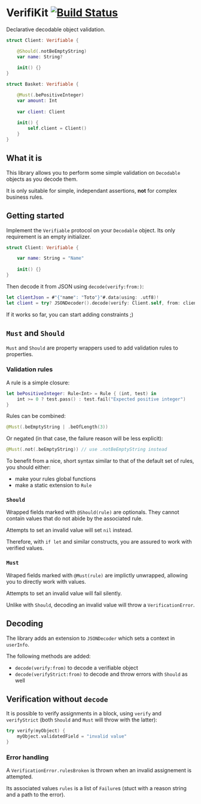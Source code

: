 # VerifiKit [![Build Status](https://travis-ci.org/xou816/VerifiKit.svg?branch=master)](https://travis-ci.org/xou816/VerifiKit)

Declarative decodable object validation.

```swift
struct Client: Verifiable {

    @Should(.notBeEmptyString)
    var name: String?
    
    init() {}
}

struct Basket: Verifiable {

    @Must(.bePositiveInteger)
    var amount: Int
    
    var client: Client
    
    init() {
        self.client = Client()
    }
}
```

## What it is

This library allows you to perform some simple validation on `Decodable` objects as you decode them.

It is only suitable for simple, independant assertions, **not** for complex business rules.


## Getting started

Implement the `Verifiable` protocol on your `Decodable` object. Its only requirement is an empty initializer.

```swift
struct Client: Verifiable {

    var name: String = "Name"
    
    init() {}
}
```

Then decode it from JSON using `decode(verify:from:)`:

```swift
let clientJson = #"{"name": "Toto"}"#.data(using: .utf8)!
let client = try? JSONDecoder().decode(verify: Client.self, from: clientJson)
```

If it works so far, you can start adding constraints ;)

## `Must` and `Should`

`Must` and `Should` are property wrappers used to add validation rules to properties.

### Validation rules

A rule is a simple closure:

```swift
let bePositiveInteger: Rule<Int> = Rule { (int, test) in
    int >= 0 ? test.pass() : test.fail("Expected positive integer")
}
```

Rules can be combined:

```swift
@Must(.beEmptyString | .beOfLength(3))
```

Or negated (in that case, the failure reason will be less explicit):

```swift
@Must(.not(.beEmptyString)) // use .notBeEmptyString instead
```
To benefit from a nice, short syntax similar to that of the default set of rules, you should either:
- make your rules global functions
- make a static extension to `Rule` 

### `Should`

Wrapped fields marked with `@Should(rule)` are optionals. They cannot contain values that do not abide by the associated rule. 

Attempts to set an invalid value will set `nil` instead.

Therefore, with `if let` and similar constructs, you are assured to work with verified values.

### `Must`

Wraped fields marked with `@Must(rule)` are implictly unwrapped, allowing you to directly work with values.

Attempts to set an invalid value will fail silently.

Unlike with `Should`, decoding an invalid value will throw a `VerificationError`. 

## Decoding

The library adds an extension to `JSONDecoder` which sets a context in `userInfo`.

The following methods are added:
* `decode(verify:from)` to decode a verifiable object
* `decode(verifyStrict:from)` to decode and throw errors with `Should` as well

## Verification without `decode`

It is possible to verify assignments in a block, using `verify` and `verifyStrict` (both `Should` and `Must` will throw with the latter):

```swift
try verify(myObject) {
    myObject.validatedField = "invalid value"
}
```

### Error handling

A `VerificationError.rulesBroken` is thrown when an invalid assignement is attempted.

Its associated values `rules` is a list of `Failure`s (stuct with a reason string and a path to the error).
